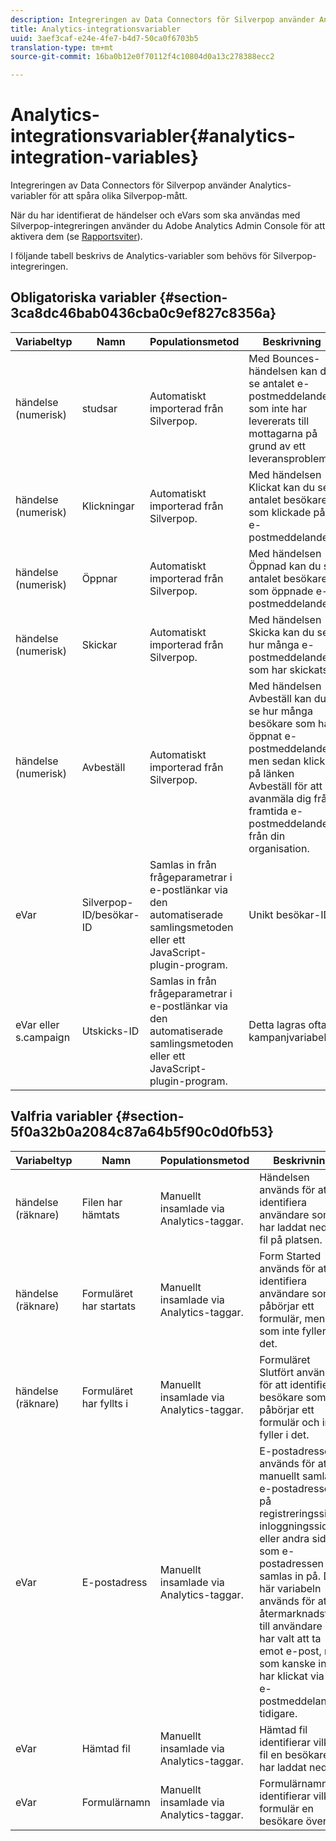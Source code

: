 ```yaml
---
description: Integreringen av Data Connectors för Silverpop använder Analytics-variabler för att spåra olika Silverpop-mått.
title: Analytics-integrationsvariabler
uuid: 3aef3caf-e24e-4fe7-b4d7-50ca0f6703b5
translation-type: tm+mt
source-git-commit: 16ba0b12e0f70112f4c10804d0a13c278388ecc2

---
```



# Analytics-integrationsvariabler{#analytics-integration-variables}

Integreringen av Data Connectors för Silverpop använder Analytics-variabler för att spåra olika Silverpop-mått.

När du har identifierat de händelser och eVars som ska användas med Silverpop-integreringen använder du Adobe Analytics Admin Console för att aktivera dem (se [Rapportsviter](https://docs.adobe.com/content/help/en/analytics/admin/manage-report-suites/report-suites-admin.html)).

I följande tabell beskrivs de Analytics-variabler som behövs för Silverpop-integreringen.

## Obligatoriska variabler {#section-3ca8dc46bab0436cba0c9ef827c8356a}

| Variabeltyp | Namn | Populationsmetod | Beskrivning |
|---|---|---|---|
| händelse (numerisk) | studsar | Automatiskt importerad från Silverpop. | Med Bounces-händelsen kan du se antalet e-postmeddelanden som inte har levererats till mottagarna på grund av ett leveransproblem. |
| händelse (numerisk) | Klickningar | Automatiskt importerad från Silverpop. | Med händelsen Klickat kan du se antalet besökare som klickade på e-postmeddelandet. |
| händelse (numerisk) | Öppnar | Automatiskt importerad från Silverpop. | Med händelsen Öppnad kan du se antalet besökare som öppnade e-postmeddelandet. |
| händelse (numerisk) | Skickar | Automatiskt importerad från Silverpop. | Med händelsen Skicka kan du se hur många e-postmeddelanden som har skickats. |
| händelse (numerisk) | Avbeställ | Automatiskt importerad från Silverpop. | Med händelsen Avbeställ kan du se hur många besökare som har öppnat e-postmeddelandet men sedan klickat på länken Avbeställ för att avanmäla dig från framtida e-postmeddelanden från din organisation. |
| eVar | Silverpop-ID/besökar-ID | Samlas in från frågeparametrar i e-postlänkar via den automatiserade samlingsmetoden eller ett JavaScript-plugin-program. | Unikt besökar-ID |
| eVar eller s.campaign | Utskicks-ID | Samlas in från frågeparametrar i e-postlänkar via den automatiserade samlingsmetoden eller ett JavaScript-plugin-program. | Detta lagras ofta i kampanjvariabeln. |

## Valfria variabler {#section-5f0a32b0a2084c87a64b5f90c0d0fb53}

| Variabeltyp | Namn | Populationsmetod | Beskrivning |
|---|---|---|---|
| händelse (räknare) | Filen har hämtats | Manuellt insamlade via Analytics-taggar. | Händelsen används för att identifiera användare som har laddat ned en fil på platsen. |
| händelse (räknare) | Formuläret har startats | Manuellt insamlade via Analytics-taggar. | Form Started används för att identifiera användare som påbörjar ett formulär, men som inte fyller i det. |
| händelse (räknare) | Formuläret har fyllts i | Manuellt insamlade via Analytics-taggar. | Formuläret Slutfört används för att identifiera besökare som påbörjar ett formulär och inte fyller i det. |
| eVar | E-postadress | Manuellt insamlade via Analytics-taggar. | E-postadressen används för att manuellt samla in e-postadressen på registreringssidor, inloggningssidor eller andra sidor som e-postadressen samlas in på. Den här variabeln används för att återmarknadsföra till användare som har valt att ta emot e-post, men som kanske inte har klickat via ett e-postmeddelande tidigare. |
| eVar | Hämtad fil | Manuellt insamlade via Analytics-taggar. | Hämtad fil identifierar vilken fil en besökare har laddat ned. |
| eVar | Formulärnamn | Manuellt insamlade via Analytics-taggar. | Formulärnamn identifierar vilket formulär en besökare överger. |

